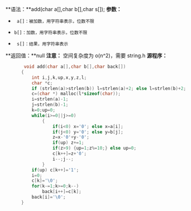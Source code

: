 **语法：**add(char a[],char b[],char s[]);
**参数：**
-      a[]：被加数，用字符串表示，位数不限
-     b[]：加数，用字符串表示，位数不限
-      s[]：结果，用字符串表示


**返回值：**null
**注意：**  空间复杂度为 o(n^2)，需要 string.h
**源程序：**
```cpp
       void add(char a[],char b[],char back[])
      {
          int i,j,k,up,x,y,z,l;
          char *c;
          if (strlen(a)>strlen(b)) l=strlen(a)+2; else l=strlen(b)+2;
          c=(char *) malloc(l*sizeof(char));
          i=strlen(a)-1;
          j=strlen(b)-1;
          k=0;up=0;
          while(i>=0||j>=0)
              {
                  if(i<0) x='0'; else x=a[i];
                  if(j<0) y='0'; else y=b[j];
                  z=x-'0'+y-'0';
                  if(up) z+=1;
                  if(z>9) {up=1;z%=10;} else up=0;
                  c[k++]=z+'0';
                  i--;j--;
              }
          if(up) c[k++]='1';
          i=0;
          c[k]='\0';
          for(k-=1;k>=0;k--)
              back[i++]=c[k];
          back[i]='\0';
      } 
```